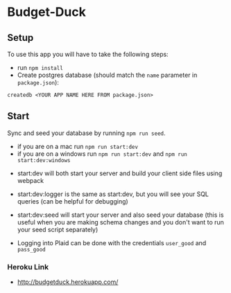 # Budget-Duck

## Setup

To use this app you will have to take the following steps:

* run `npm install`
* Create postgres database (should match the `name`
  parameter in `package.json`):

```
createdb <YOUR APP NAME HERE FROM package.json>
```

## Start

Sync and seed your database by running `npm run seed`.

* if you are on a mac run `npm run start:dev`
* if you are on a windows run `npm run start:dev` and `npm run start:dev:windows`

- start:dev will both start your server and build your client side files using webpack
- start:dev:logger is the same as start:dev, but you will see your SQL queries (can be helpful for debugging)
- start:dev:seed will start your server and also seed your database (this is useful when you are making schema changes and you don't want to run your seed script separately)

- Logging into Plaid can be done with the credentials `user_good` and `pass_good`

### Heroku Link

- http://budgetduck.herokuapp.com/
